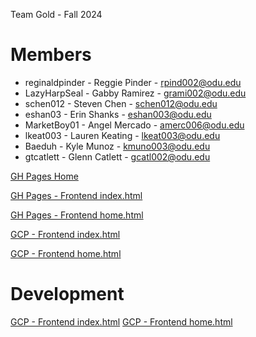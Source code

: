 Team Gold - Fall 2024

# Members

  - reginaldpinder - Reggie Pinder - rpind002@odu.edu
  - LazyHarpSeal - Gabby Ramirez - grami002@odu.edu
  - schen012 - Steven Chen - schen012@odu.edu
  - eshan03 - Erin Shanks - eshan003@odu.edu
  - MarketBoy01 - Angel Mercado - amerc006@odu.edu
  - lkeat003 - Lauren Keating - lkeat003@odu.edu
  - Baeduh - Kyle Munoz - kmuno003@odu.edu
  - gtcatlett - Glenn Catlett - gcatl002@odu.edu

[GH Pages Home](https://cs411wgold.github.io/f24-Gold-1/)

[GH Pages - Frontend index.html](https://cs411wgold.github.io/f24-Gold-1/frontend/index.html)

[GH Pages - Frontend home.html](https://cs411wgold.github.io/f24-Gold-1/frontend/home/home.html)

[GCP - Frontend index.html](https://cs411w.ue.r.appspot.com/)

[GCP - Frontend home.html](https://cs411w.ue.r.appspot.com/frontend/home/home.html)

# Development 
[GCP - Frontend index.html](https://dev.cs411w.ue.r.appspot.com/)
[GCP - Frontend home.html](https://dev.cs411w.ue.r.appspot.com/frontend/home/home.html)

